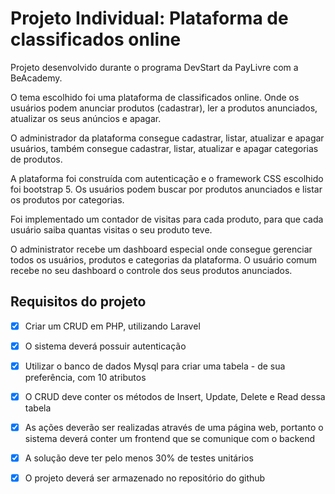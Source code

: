 # Projeto Individual: Plataforma de classificados online

Projeto desenvolvido durante o programa DevStart da PayLivre com a BeAcademy.

O tema escolhido foi uma plataforma de classificados online. Onde os usuários podem anunciar produtos (cadastrar), ler a produtos anunciados, atualizar os seus anúncios e apagar. 

O administrador da plataforma consegue cadastrar, listar, atualizar e apagar usuários, também consegue cadastrar, listar, atualizar e apagar categorias de produtos.

A plataforma foi construída com autenticação e o framework CSS escolhido foi bootstrap 5. Os usuários podem buscar por produtos anunciados e listar os produtos por categorias.

Foi implementado um contador de visitas para cada produto, para que cada usuário saiba quantas visitas o seu produto teve.

O administrator recebe um dashboard especial onde consegue gerenciar todos os usuários, produtos e categorias da plataforma. O usuário comum recebe no seu dashboard o controle dos seus produtos anunciados.

## Requisitos do projeto

- [x] Criar um CRUD em PHP, utilizando Laravel

- [x] O sistema deverá possuir autenticação

- [x] Utilizar o banco de dados Mysql para criar uma tabela - de sua preferência, com 10 atributos

- [x] O CRUD deve conter os métodos de Insert, Update, Delete e Read dessa tabela

- [x] As ações deverão ser realizadas através de uma página web, portanto o sistema deverá conter um frontend que se comunique com o backend

- [x] A solução deve ter pelo menos 30% de testes unitários

- [x] O projeto deverá ser armazenado no repositório do github
